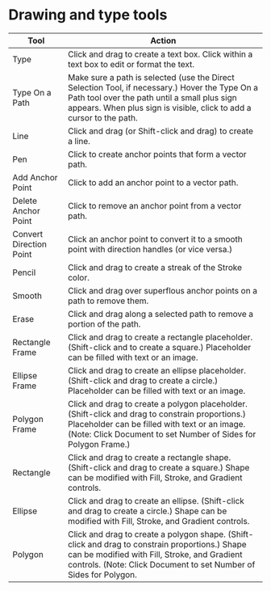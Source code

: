 # Drawing and type tools

| Tool | Action |
| --- | --- |
| Type | Click and drag to create a text box. Click within a text box to edit or format the text. |
| Type On a Path | Make sure a path is selected (use the Direct Selection Tool, if necessary.) Hover the Type On a Path tool over the path until a small plus sign appears. When plus sign is visible, click to add a cursor to the path. |
| Line | Click and drag (or Shift-click and drag) to create a line. |
| Pen | Click to create anchor points that form a vector path. |
| Add Anchor Point | Click to add an anchor point to a vector path. |
| Delete Anchor Point | Click to remove an anchor point from a vector path. |
| Convert Direction Point | Click an anchor point to convert it to a smooth point with direction handles (or vice versa.) |
| Pencil | Click and drag to create a streak of the Stroke color. |
| Smooth | Click and drag over superflous anchor points on a path to remove them. |
| Erase | Click and drag along a selected path to remove a portion of the path. |
| Rectangle Frame | Click and drag to create a rectangle placeholder. (Shift-click and to create a square.) Placeholder can be filled with text or an image. |
| Ellipse Frame | Click and drag to create an ellipse placeholder. (Shift-click and drag to create a circle.) Placeholder can be filled with text or an image. |
| Polygon Frame | Click and drag to create a polygon placeholder. (Shift-click and drag to constrain proportions.) Placeholder can be filled with text or an image. (Note: Click Document to set Number of Sides for Polygon Frame.) |
| Rectangle | Click and drag to create a rectangle shape. (Shift-click and drag to create a square.) Shape can be modified with Fill, Stroke, and Gradient controls. |
| Ellipse | Click and drag to create an ellipse. (Shift-click and drag to create a circle.) Shape can be modified with Fill, Stroke, and Gradient controls. |
| Polygon | Click and drag to create a polygon shape. (Shift-click and drag to constrain proportions.) Shape can be modified with Fill, Stroke, and Gradient controls. (Note: Click Document to set Number of Sides for Polygon. |







